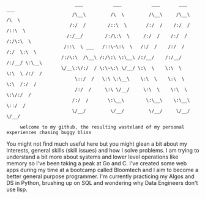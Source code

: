 ```
                         ___           ___           ___       ___       ___     
                        /\__\         /\  \         /\__\     /\__\     /\  \    
                       /:/  /        /::\  \       /:/  /    /:/  /    /::\  \   
                      /:/__/        /:/\:\  \     /:/  /    /:/  /    /:/\:\  \  
                     /::\  \ ___   /::\~\:\  \   /:/  /    /:/  /    /:/  \:\  \ 
                    /:/\:\  /\__\ /:/\:\ \:\__\ /:/__/    /:/__/    /:/__/ \:\__\
                    \/__\:\/:/  / \:\~\:\ \/__/ \:\  \    \:\  \    \:\  \ /:/  /
                         \::/  /   \:\ \:\__\    \:\  \    \:\  \    \:\  /:/  / 
                         /:/  /     \:\ \/__/     \:\  \    \:\  \    \:\/:/  /  
                        /:/  /       \:\__\        \:\__\    \:\__\    \::/  /   
                        \/__/         \/__/         \/__/     \/__/     \/__/

     welcome to my github, the resulting wasteland of my personal experiences chasing buggy bliss
```                                                                             
You might not find much useful here but you might glean a bit about my interests, general skills (skill issues) and how I solve problems. I am trying to understand a bit more about systems and lower level operations like memory so I've been taking a peak at Go and C. I've created some web apps during my time at a bootcamp called Bloomtech and I aim to become a better general purpose programmer. I'm currently practicing my Algos and DS in Python, brushing up on SQL and wondering why Data Engineers don't use lisp.
       

<!--
**camjmoore/camjmoore** is a ✨ _special_ ✨ repository because its `README.md` (this file) appears on your GitHub profile.

Here are some ideas to get you started:

- 🔭 I’m currently working on ...
- 🌱 I’m currently learning ...
- 👯 I’m looking to collaborate on ...
- 🤔 I’m looking for help with ...
- 💬 Ask me about ...
- 📫 How to reach me: ...
- 😄 Pronouns: ...
- ⚡ Fun fact: ...
-->
